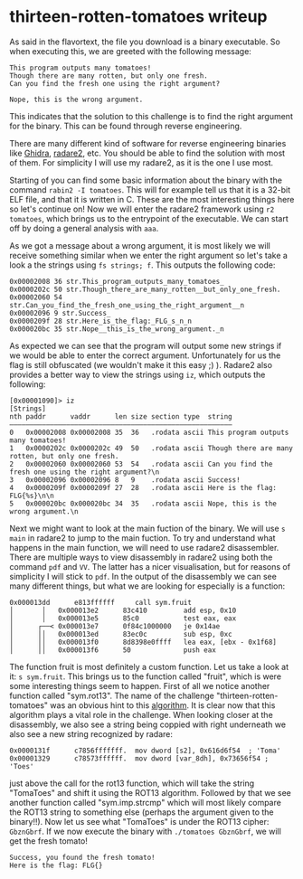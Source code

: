# thirteen-rotten-tomatoes writeup
As said in the flavortext, the file you download is a binary executable. So when executing this, we are greeted with the following message:

```
This program outputs many tomatoes!
Though there are many rotten, but only one fresh.
Can you find the fresh one using the right argument?

Nope, this is the wrong argument.
```

This indicates that the solution to this challenge is to find the right argument for the binary. This can be found through reverse engineering.

There are many different kind of software for reverse engineering binaries like [Ghidra](https://github.com/NationalSecurityAgency/ghidra), [radare2](https://github.com/radareorg/radare2), etc. You should be able to find the solution with most of them. For simplicity I will use my radare2, as it is the one I use most.

Starting of you can find some basic information about the binary with the command `rabin2 -I tomatoes`. This will for example tell us that it is a 32-bit ELF file, and that it is written in C. These are the most interesting things here so let's continue on! Now we will enter the radare2 framework using `r2 tomatoes`, which brings us to the entrypoint of the executable. We can start off by doing a general analysis with `aaa`.

As we got a message about a wrong argument, it is most likely we will receive something similar when we enter the right argument so let's take a look a the strings using `fs strings; f`. This outputs the following code:

```
0x00002008 36 str.This_program_outputs_many_tomatoes_
0x0000202c 50 str.Though_there_are_many_rotten__but_only_one_fresh.
0x00002060 54 str.Can_you_find_the_fresh_one_using_the_right_argument__n
0x00002096 9 str.Success_
0x0000209f 28 str.Here_is_the_flag:_FLG_s_n_n
0x000020bc 35 str.Nope__this_is_the_wrong_argument._n
```

As expected we can see that the program will output some new strings if we would be able to enter the correct argument. Unfortunately for us the flag is still obfuscated (we wouldn't make it this easy ;) ). Radare2 also provides a better way to view the strings using `iz`, which outputs the following:

```
[0x00001090]> iz
[Strings]
nth paddr      vaddr      len size section type  string
―――――――――――――――――――――――――――――――――――――――――――――――――――――――
0   0x00002008 0x00002008 35  36   .rodata ascii This program outputs many tomatoes!
1   0x0000202c 0x0000202c 49  50   .rodata ascii Though there are many rotten, but only one fresh.
2   0x00002060 0x00002060 53  54   .rodata ascii Can you find the fresh one using the right argument?\n
3   0x00002096 0x00002096 8   9    .rodata ascii Success!
4   0x0000209f 0x0000209f 27  28   .rodata ascii Here is the flag: FLG{%s}\n\n
5   0x000020bc 0x000020bc 34  35   .rodata ascii Nope, this is the wrong argument.\n
```

Next we might want to look at the main fuction of the binary. We will use `s main` in radare2 to jump to the main fuction. To try and understand what happens in the main function, we will need to use radare2 disassembler. There are multiple ways to view disassembly in radare2 using both the command `pdf` and `VV`. The latter has a nicer visualisation, but for reasons of simplicity I will stick to `pdf`. In the output of the disassembly we can see many different things, but what we are looking for especially is a function:

```
0x000013dd      e813ffffff     call sym.fruit
│       │   0x000013e2      83c410         add esp, 0x10
│       │   0x000013e5      85c0           test eax, eax
│      ┌──< 0x000013e7      0f84c1000000   je 0x14ae
│      ││   0x000013ed      83ec0c         sub esp, 0xc
│      ││   0x000013f0      8d8398e0ffff   lea eax, [ebx - 0x1f68]
│      ││   0x000013f6      50             push eax
```

The function fruit is most definitely a custom function. Let us take a look at it: `s sym.fruit`. This brings us to the function called "fruit", which is were some interesting things seem to happen. First of all we notice another function called "sym.rot13". The name of the challenge "thirteen-rotten-tomatoes" was an obvious hint to this [algorithm](https://en.wikipedia.org/wiki/ROT13). It is clear now that this algorithm plays a vital role in the challenge. When looking closer at the disassembly, we also see a string being coppied with right underneath we also see a new string recognized by radare:

```
0x0000131f      c7856fffffff.  mov dword [s2], 0x616d6f54  ; 'Toma'
0x00001329      c78573ffffff.  mov dword [var_8dh], 0x73656f54 ; 'Toes'
```

just above the call for the rot13 function, which will take the string "TomaToes" and shift it using the ROT13 algorithm. Followed by that we see another function called "sym.imp.strcmp" which will most likely compare the ROT13 string to something else (perhaps the argument given to the binary!!). Now let us see what "TomaToes" is under the ROT13 cipher: `GbznGbrf`. If we now execute the binary with `./tomatoes GbznGbrf`, we will get the fresh tomato!

```
Success, you found the fresh tomato!
Here is the flag: FLG{}
```
